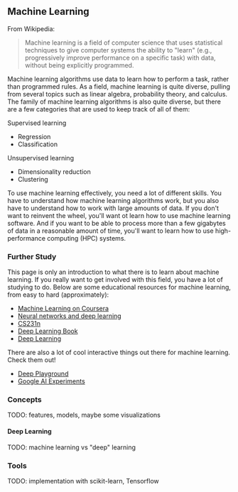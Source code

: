 ## Machine Learning

From Wikipedia:

> Machine learning is a field of computer science that uses statistical techniques to give computer systems the ability to "learn" (e.g., progressively improve performance on a specific task) with data, without being explicitly programmed.

Machine learning algorithms use data to learn how to perform a task, rather than programmed rules. As a field, machine learning is quite diverse, pulling from several topics such as linear algebra, probability theory, and calculus. The family of machine learning algorithms is also quite diverse, but there are a few categories that are used to keep track of all of them:

Supervised learning
- Regression
- Classification

Unsupervised learning
- Dimensionality reduction
- Clustering

To use machine learning effectively, you need a lot of different skills. You have to understand how machine learning algorithms work, but you also have to understand how to work with large amounts of data. If you don't want to reinvent the wheel, you'll want ot learn how to use machine learning software. And if you want to be able to process more than a few gigabytes of data in a reasonable amount of time, you'll want to learn how to use high-performance computing (HPC) systems.

### Further Study

This page is only an introduction to what there is to learn about machine learning. If you really want to get involved with this field, you have a lot of studying to do. Below are some educational resources for machine learning, from easy to hard (approximately):

- [Machine Learning on Coursera](https://www.coursera.org/learn/machine-learning)
- [Neural networks and deep learning](http://neuralnetworksanddeeplearning.com/)
- [CS231n](http://cs231n.github.io/)
- [Deep Learning Book](http://www.deeplearningbook.org/)
- [Deep Learning](http://deeplearning.net/)

There are also a lot of cool interactive things out there for machine learning. Check them out!

- [Deep Playground](http://playground.tensorflow.org/)
- [Google AI Experiments](https://experiments.withgoogle.com/ai)

### Concepts

TODO: features, models, maybe some visualizations

#### Deep Learning

TODO: machine learning vs "deep" learning

### Tools

TODO: implementation with scikit-learn, Tensorflow
